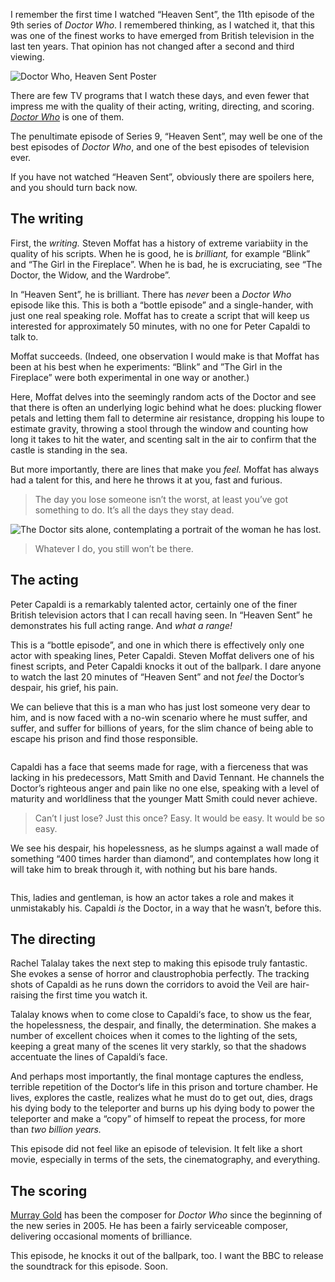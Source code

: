 <p class="lede">I remember the first time I watched “Heaven Sent”, the 11th episode of the 9th series of <cite>Doctor Who</cite>. I remembered thinking, as I watched it, that this was one of the finest works to have emerged from British television in the last ten years. That opinion has not changed after a second and third viewing.</p>

<div class="image" style="margin-left: auto; margin-right: auto; max-width: 41.4rem">
    <picture class="m">
        <source media="(min-width: 56.3125em)" srcset="https://media.lucasktlee.com/images/posts/20160101-dw-hs-poster-m.jpg, https://media.lucasktlee.com/images/posts/20160101-dw-hs-poster-m-@2x.jpg 2x" />
        <source media="(min-width: 37.5625em)" srcset="https://media.lucasktlee.com/images/posts/20160101-dw-hs-poster-m.jpg, https://media.lucasktlee.com/images/posts/20160101-dw-hs-poster-m-@2x.jpg 2x" />
        <img alt="Doctor Who, Heaven Sent Poster" srcset="https://media.lucasktlee.com/images/posts/20160101-dw-hs-poster-s.jpg, https://media.lucasktlee.com/images/posts/20160101-dw-hs-poster-s-@2x.jpg 2x" src="https://media.lucasktlee.com/images/posts/20160101-dw-hs-poster-s.jpg" />
    </picture>
</div>

There are few TV programs that I watch these days, and even fewer that impress me with the quality of their acting, writing, directing, and scoring. <cite>[Doctor Who](http://www.bbc.co.uk/programmes/b006q2x0)</cite> is one of them.

The penultimate episode of Series 9, “Heaven Sent”, may well be one of the best episodes of <cite>Doctor Who</cite>, and one of the best episodes of television ever.

If you have not watched “Heaven Sent”, obviously there are spoilers here, and you should turn back now.

## The writing

First, the _writing._ Steven Moffat has a history of extreme variabiity in the quality of his scripts. When he is good, he is _brilliant,_ for example “Blink” and “The Girl in the Fireplace”. When he is bad, he is excruciating, see “The Doctor, the Widow, and the Wardrobe”.

In “Heaven Sent”, he is brilliant. There has _never_ been a <cite>Doctor Who</cite> episode like this. This is both a “bottle episode” and a single-hander, with just one real speaking role. Moffat has to create a script that will keep us interested for approximately 50 minutes, with no one for Peter Capaldi to talk to.

Moffat succeeds. (Indeed, one observation I would make is that Moffat has been at his best when he experiments: “Blink” and ”The Girl in the Fireplace” were both experimental in one way or another.)

Here, Moffat delves into the seemingly random acts of the Doctor and see that there is often an underlying logic behind what he does: plucking flower petals and letting them fall to determine air resistance, dropping his loupe to estimate gravity, throwing a stool through the window and counting how long it takes to hit the water, and scenting salt in the air to confirm that the castle is standing in the sea.

But more importantly, there are lines that make you _feel._ Moffat has always had a talent for this, and here he throws it at you, fast and furious.

> The day you lose someone isn’t the worst, at least you’ve got something to do. It’s all the days they stay dead.

<div class="image">
    <picture class="l">
        <source media="(min-width: 56.3125em)" srcset="https://media.lucasktlee.com/images/posts/20160101-dw-hs-pc-stay-dead-l.jpg, https://media.lucasktlee.com/images/posts/20160101-dw-hs-pc-stay-dead-l-@2x.jpg 2x" />
        <source media="(min-width:35.5626em)" srcset="https://media.lucasktlee.com/images/posts/20160101-dw-hs-pc-stay-dead-m.jpg, https://media.lucasktlee.com/images/posts/20160101-dw-hs-pc-stay-dead-m-@2x.jpg 2x" />
        <img alt="The Doctor sits alone, contemplating a portrait of the woman he has lost." srcset="https://media.lucasktlee.com/images/posts/20160101-dw-hs-pc-stay-dead-s.jpg, https://media.lucasktlee.com/images/posts/20160101-dw-hs-pc-stay-dead-s-@2x.jpg 2x" src="https://media.lucasktlee.com/images/posts/20160101-dw-hs-pc-stay-dead-s.jpg" />
    </picture>
</div>

> Whatever I do, you still won’t be there.

## The acting

Peter Capaldi is a remarkably talented actor, certainly one of the finer British television actors that I can recall having seen. In “Heaven Sent” he demonstrates his full acting range. And _what a range!_

This is a “bottle episode”, and one in which there is effectively only one actor with speaking lines, Peter Capaldi. Steven Moffat delivers one of his finest scripts, and Peter Capaldi knocks it out of the ballpark. I dare anyone to watch the last 20 minutes of “Heaven Sent” and not _feel_ the Doctor’s despair, his grief, his pain.

We can believe that this is a man who has just lost someone very dear to him, and is now faced with a no-win scenario where he must suffer, and suffer, and suffer for billions of years, for the slim chance of being able to escape his prison and find those responsible.

<div class="image">
    <picture class="l">
        <source media="(min-width: 56.3125em)" srcset="https://media.lucasktlee.com/images/posts/20160101-dw-hs-pc-rage-l.jpg, https://media.lucasktlee.com/images/posts/20160101-dw-hs-pc-rage-l-@2x.jpg 2x" />
        <source media="(min-width:35.5626em)" srcset="https://media.lucasktlee.com/images/posts/20160101-dw-hs-pc-rage-m.jpg, https://media.lucasktlee.com/images/posts/20160101-dw-hs-pc-rage-m-@2x.jpg 2x" />
        <img alt="" srcset="https://media.lucasktlee.com/images/posts/20160101-dw-hs-pc-rage-s.jpg, https://media.lucasktlee.com/images/posts/20160101-dw-hs-pc-rage-s-@2x.jpg 2x" src="https://media.lucasktlee.com/images/posts/20160101-dw-hs-pc-stay-dead-s.jpg" />
    </picture>
</div>

Capaldi has a face that seems made for rage, with a fierceness that was lacking in his predecessors, Matt Smith and David Tennant. He channels the Doctor’s righteous anger and pain like no one else, speaking with a level of maturity and worldliness that the younger Matt Smith could never achieve.

> Can’t I just lose? Just this once? Easy. It would be easy. It would be so easy.

We see his despair, his hopelessness, as he slumps against a wall made of something “400 times harder than diamond”, and contemplates how long it will take him to break through it, with nothing but his bare hands.

<div class="image">
    <picture class="l">
        <source media="(min-width: 56.3125em)" srcset="https://media.lucasktlee.com/images/posts/20160101-dw-hs-pc-despair-l.jpg, https://media.lucasktlee.com/images/posts/20160101-dw-hs-pc-despair-l-@2x.jpg 2x" />
        <source media="(min-width:35.5626em)" srcset="https://media.lucasktlee.com/images/posts/20160101-dw-hs-pc-despair-m.jpg, https://media.lucasktlee.com/images/posts/20160101-dw-hs-pc-despair-m-@2x.jpg 2x" />
        <img alt="" srcset="https://media.lucasktlee.com/images/posts/20160101-dw-hs-pc-despair-s.jpg, https://media.lucasktlee.com/images/posts/20160101-dw-hs-pc-despair-s-@2x.jpg 2x" src="https://media.lucasktlee.com/images/posts/20160101-dw-hs-pc-stay-dead-s.jpg" />
    </picture>
</div>

This, ladies and gentleman, is how an actor takes a role and makes it unmistakably his. Capaldi _is_ the Doctor, in a way that he wasn’t, before this.

## The directing

Rachel Talalay takes the next step to making this episode truly fantastic. She evokes a sense of horror and claustrophobia perfectly. The tracking shots of Capaldi as he runs down the corridors to avoid the Veil are hair-raising the first time you watch it.

Talalay knows when to come close to Capaldi‘s face, to show us the fear, the hopelessness, the despair, and finally, the determination. She makes a number of excellent choices when it comes to the lighting of the sets, keeping a great many of the scenes lit very starkly, so that the shadows accentuate the lines of Capaldi’s face.

And perhaps most importantly, the final montage captures the endless, terrible repetition of the Doctor‘s life in this prison and torture chamber. He lives, explores the castle, realizes what he must do to get out, dies, drags his dying body to the teleporter and burns up his dying body to power the teleporter and make a “copy” of himself to repeat the process, for more than _two billion years._

This episode did not feel like an episode of television. It felt like a short movie, especially in terms of the sets, the cinematography, and everything.

## The scoring

[Murray Gold](http://www.imdb.com/name/nm0325050/) has been the composer for <cite>Doctor Who</cite> since the beginning of the new series in 2005. He has been a fairly serviceable composer, delivering occasional moments of brilliance.

This episode, he knocks it out of the ballpark, too. I want the BBC to release the soundtrack for this episode. Soon.
